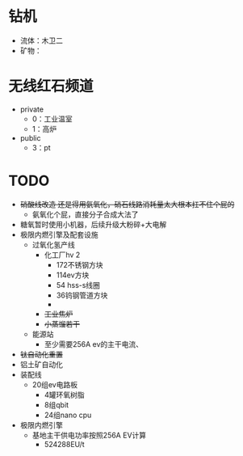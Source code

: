 # 钻机
- 流体：木卫二
- 矿物：
# 无线红石频道

- private
	- 0：工业温室
	- 1：高炉
- public
	- 3：pt
# TODO

- ~~硝酸线改造 还是得用氨氧化，硝石线路消耗量太大根本扛不住个屁的~~
	- 氨氧化个屁，直接分子合成大法了
- 糖氧暂时使用小机器，后续升级大粉碎+大电解
- 极限内燃引擎及配套设施
	- 过氧化氢产线
		- 化工厂hv 2
			- 172不锈钢方块
			- 114ev方块
			- 54 hss-s线圈
			- 36钨钢管道方块
			- 
		- ~~工业焦炉~~
		- ~~小蒸馏若干~~
	- 能源站
		- 至少需要256A ev的主干电流、
- ~~钛自动化重置~~
- 铝土矿自动化
- 装配线
	- 20组ev电路板
		- 4罐环氧树脂
		- 8组qbit
		- 24组nano cpu
- 极限内燃引擎
	- 基地主干供电功率按照256A EV计算
		- 524288EU/t